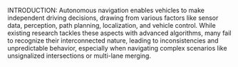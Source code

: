 INTRODUCTION:
Autonomous navigation enables vehicles to make independent driving decisions, drawing from various factors like sensor data, perception, path planning, localization, and vehicle control. While existing research tackles these aspects with advanced algorithms, many fail to recognize their interconnected nature, leading to inconsistencies and unpredictable behavior, especially when navigating complex scenarios like unsignalized intersections or multi-lane merging.

